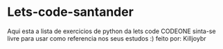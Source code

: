 # Lets-code-santander
Aqui esta a lista de exercicios de python da lets code CODEONE
sinta-se livre para usar como referencia nos seus estudos :)
feito por: Killjoybr
